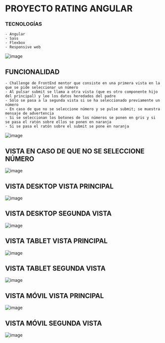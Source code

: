 # PROYECTO RATING ANGULAR

### TECNOLOGÍAS

    - Angular
    - Sass
    - Flexbox
    - Responsive web
    
![image](https://user-images.githubusercontent.com/88061350/208107092-31cd68bf-f9ad-45d6-9134-6d5ce1e52d44.png)
    
## FUNCIONALIDAD

    - Challenge de FrontEnd mentor que consiste en una primera vista en la que se pide seleccionar un número
    - Al pulsar submit se llama a otra vista (que es otro componente hijo del principal) y lee los datos heredados del padre
    - Sólo se pasa a la segunda vista si se ha seleccionado previamente un número
    - En caso de que no se seleccione número y se pulse submit; se muestra mensaje de advertencia
    - Si se seleccionan los botones de los números se ponen en gris y si se pasa el ratón sobre ellos se ponen en naranja
    - Si se pasa el ratón sobre el submit se pone en naranja
![image](https://user-images.githubusercontent.com/88061350/208108287-3e86e718-fd79-4b3c-b311-86bf25899c09.png)

## VISTA EN CASO DE QUE NO SE SELECCIONE NÚMERO

![image](https://user-images.githubusercontent.com/88061350/208107197-0c2d4fe3-76cd-4133-afd5-0b9238b725fe.png)

## VISTA DESKTOP VISTA PRINCIPAL

![image](https://user-images.githubusercontent.com/88061350/208107296-f27c65c1-34b5-4a75-ad17-eb86c60e9f13.png)

## VISTA DESKTOP SEGUNDA VISTA

![image](https://user-images.githubusercontent.com/88061350/208108425-ac1f187d-50c4-4b28-aa44-d9d5ff830789.png)

## VISTA TABLET VISTA PRINCIPAL

![image](https://user-images.githubusercontent.com/88061350/208107439-c409fb8a-caf9-4086-8f57-d2f45dce2b4b.png)

## VISTA TABLET SEGUNDA VISTA

![image](https://user-images.githubusercontent.com/88061350/208108657-3395e63f-f720-42fb-b9c6-4aa2e353e1ca.png)

## VISTA MÓVIL VISTA PRINCIPAL

![image](https://user-images.githubusercontent.com/88061350/208107587-1b4dfd0d-a2fa-44ad-aaba-16ecc1c6acc1.png)

## VISTA MÓVIL SEGUNDA VISTA

![image](https://user-images.githubusercontent.com/88061350/208108568-469d861d-6ac9-448b-9180-da157b3c9aa3.png)



